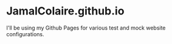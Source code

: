 # JamalColaire.github.io

I'll be using my Github Pages for various test and mock website configurations.
